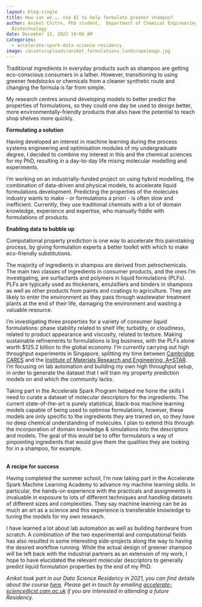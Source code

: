 ```yaml
---
layout: blog-single
title: How can we …. use AI to help formulate greener shampoo?
author: Aniket Chitre, PhD student,  Department of Chemical Engineering and
  Biotechnology
date: December 12, 2022 10:08 AM
categories:
  - accelerate-spark-data-science-residency
image: /assets/uploads/aniket_formulations_landscapeimage.jpg
---
```

Traditional ingredients in everyday products such as shampoo are getting eco-conscious consumers in a lather. However, transitioning to using greener feedstocks or chemicals from a cleaner synthetic route and changing the formula is far from simple.

My research centres around developing models to better predict the properties of formulations, so they could one day be used to design better, more environmentally-friendly products that also have the potential to reach shop shelves more quickly. 

**Formulating a solution**

Having developed an interest in machine learning during the process systems engineering and optimisation modules of my undergraduate degree, I decided to combine my interest in this and the chemical sciences for my PhD, resulting in a day-to-day life mixing molecular modelling and experiments. 

I’m working on an industrially-funded project on using hybrid modelling, the combination of data-driven and physical models, to accelerate liquid formulations development. Predicting the properties of the molecules industry wants to make - or formulations a priori - is often slow and inefficient. Currently, they use traditional chemists with a lot of domain knowledge, experience and expertise, who manually fiddle with formulations of products.

**Enabling data to bubble up**

Computational property prediction is one way to accelerate this painstaking process, by giving formulation experts a better toolkit with which to make eco-friendly substitutions.

The majority of ingredients in shampoo are derived from petrochemicals. The main two classes of ingredients in consumer products, and the ones I’m investigating, are surfactants and polymers in liquid formulations (PLFs). PLFs are typically used as thickeners, emulsifiers and binders in shampoos as well as other products from paints and coatings to agriculture. They are likely to enter the environment as they pass through wastewater treatment plants at the end of their life, damaging the environment and wasting a valuable resource.

I’m investigating three properties for a variety of consumer liquid formulations: phase stability related to shelf life; turbidity, or cloudiness, related to product appearance and viscosity, related to texture. Making sustainable refinements to formulations is big business, with the PLFs alone worth $125.2 billion to the global economy.
I’m currently carrying out high throughput experiments in Singapore, splitting my time between [Cambridge CARES](https://www.cares.cam.ac.uk/) and the [Institute of Materials Research and Engineering, A*STAR](https://www.a-star.edu.sg/imre). I’m focusing on lab automation and building my own high throughput setup, in order to generate the dataset that I will train my property prediction models on and which the community lacks. 

Taking part in the Accelerate Spark Program helped me hone the skills I need to curate a dataset of molecular descriptors for the ingredients. The current state-of-the-art is purely statistical, black-box machine learning models capable of being used to optimise formulations, however, these models are only specific to the ingredients they are trained on, so they have no deep chemical understanding of molecules. I plan to extend this through the incorporation of domain knowledge & simulations into the descriptors and models. The goal of this would be to offer formulators a way of pinpointing ingredients that would give them the qualities they are looking for in a shampoo, for example.

\
**A recipe for success**

Having completed the summer school, I’m now taking part in the Accelerate Spark Machine Learning Academy to advance my machine learning skills. In particular, the hands-on experience with the practicals and assignments is invaluable in exposure to lots of different techniques and handling datasets of different sizes and complexities. They say machine learning can be as much an art as a science and this experience is transferable knowledge to tuning the models for my own research. 

I have learned a lot about lab automation as well as building hardware from scratch. A combination of the two experimental and computational fields has also resulted in some interesting side-projects along the way to having the desired workflow running. While the actual design of greener shampoo will be left back with the industrial partners as an extension of my work, I hope to have elucidated the relevant molecular descriptors to generally predict liquid formulation properties by the end of my PhD.

*Aniket took part in our Data Science Residency in 2021, you can find details about the course [here](https://acceleratescience.github.io/resources/introducing-data-science-for-science.html). Please get in touch by emailing accelerate-science@cst.cam.ac.uk if you are interested in attending a future Residency.*